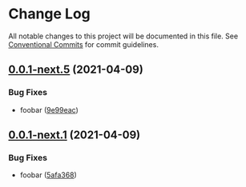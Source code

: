 # Change Log

All notable changes to this project will be documented in this file.
See [Conventional Commits](https://conventionalcommits.org) for commit guidelines.

## [0.0.1-next.5](https://github.com/generic-mmo/server/compare/v0.0.1-next.4...v0.0.1-next.5) (2021-04-09)


### Bug Fixes

* foobar ([9e99eac](https://github.com/generic-mmo/server/commit/9e99eacd244d431356e5a13c2204be2f76e75343))





## [0.0.1-next.1](https://github.com/generic-mmo/server/compare/v0.0.1-next.0...v0.0.1-next.1) (2021-04-09)


### Bug Fixes

* foobar ([5afa368](https://github.com/generic-mmo/server/commit/5afa3685b69d4dfa21880b81a4e51ad2ce38ae8e))
